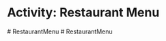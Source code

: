 # Activity: Restaurant Menu
#   R e s t a u r a n t M e n u  
 #   R e s t a u r a n t M e n u  
 